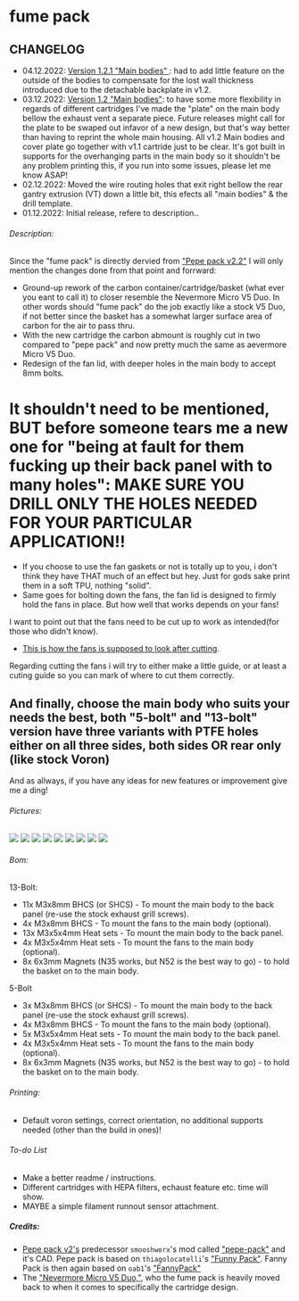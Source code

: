 # fume pack

## CHANGELOG
- 04.12.2022: [Version 1.2.1 "Main bodies" ](https://github.com/Exerqtor/Voron/tree/main/Mods/fume_pack/changelog/v1.2.1): had to add little feature on the outside of the bodies to compensate for the lost wall thickness introduced due to the detachable backplate in v1.2.
- 03.12.2022: [Version 1.2 "Main bodies"](https://github.com/Exerqtor/Voron/tree/main/Mods/fume_pack/changelog/v1.2): to have some more flexibility in regards of different cartridges I've made the "plate" on the main body bellow the exhaust vent a separate piece.
Future releases might call for the plate to be swaped out infavor of a new design, but that's way better than having to reprint the whole main housing.
All v1.2 Main bodies and cover plate go together with v1.1 cartride just to be clear.
It's got built in supports for the overhanging parts in the main body so it shouldn't be any problem printing this, if you run into some issues, please let me know ASAP!   
- 02.12.2022: Moved the wire routing holes that exit right bellow the rear gantry extrusion (VT) down a little bit, this efects all "main bodies" & the drill template.
- 01.12.2022: Initial release, refere to description..

###### Description:
Since the "fume pack" is directly dervied from ["Pepe pack v2.2"](https://github.com/Exerqtor/Voron/tree/main/Mods/pepe_pack_v2) I will only mention the changes done from that point and forrward:
- Ground-up rework of the carbon container/cartridge/basket (what ever you eant to call it) to closer resemble the Nevermore Micro V5 Duo.  In other words should "fume pack" do the job exactly like a stock V5 Duo, if not better since the basket has a somewhat larger surface area of carbon for the air to pass thru.
- With the new cartridge the carbon abmount is roughly cut in two compared to "pepe pack" and now pretty much the same as aevermore Micro V5 Duo.
- Redesign of the fan lid, with deeper holes in the main body to accept 8mm bolts.

# It shouldn't need to be mentioned, BUT before someone tears me a new one for "being at fault for them fucking up their back panel with to many holes": MAKE SURE YOU DRILL ONLY THE HOLES NEEDED FOR YOUR PARTICULAR APPLICATION!!

- If you choose to use the fan gaskets or not is totally up to you, i don't think they have THAT much of an effect but hey. Just for gods sake print them in a soft TPU, nothing "solid".
- Same goes for bolting down the fans, the fan lid is designed to firmly hold the fans in place. But how well that works depends on your fans!

I want to point out that the fans need to be cut up to work as intended(for those who didn't know). 
- [This is how the fans is supposed to look after cutting](https://raw.githubusercontent.com/Exerqtor/Voron/main/Mods/fume_pack/pics/fancut1.png). 

Regarding cutting the fans i will try to either make a little guide, or at least a cuting guide so you can mark of where to cut them correctly.

## And finally, choose the main body who suits your needs the best, both "5-bolt" and "13-bolt" version have three variants with PTFE holes either on all three sides, both sides OR rear only (like stock Voron) 

And as allways, if you have any ideas for new features or improvement give me a ding!

###### Pictures:
![](./pics/1.png)
![](./pics/2.png)
![](./pics/3.png)
![](./pics/4.png)
![](./pics/5.png)
![](./pics/6.png)
![](./pics/7.png)
![](./pics/8.png)
![](./pics/9.png)

###### Bom:
13-Bolt:
- 11x M3x8mm BHCS (or SHCS)  - To mount the main body to the back panel (re-use the stock exhaust grill screws).
- 4x M3x8mm BHCS  - To mount the fans to the main body (optional).
- 13x M3x5x4mm Heat sets - To mount the main body to the back panel.
- 4x M3x5x4mm Heat sets - To mount the fans to the main body (optional).
- 8x 6x3mm Magnets (N35 works, but N52 is the best way to go) - to hold the basket on to the main body.

5-Bolt
- 3x M3x8mm BHCS (or SHCS)  - To mount the main body to the back panel (re-use the stock exhaust grill screws).
- 4x M3x8mm BHCS  - To mount the fans to the main body (optional).
- 5x M3x5x4mm Heat sets - To mount the main body to the back panel.
- 4x M3x5x4mm Heat sets - To mount the fans to the main body (optional).
- 8x 6x3mm Magnets (N35 works, but N52 is the best way to go) - to hold the basket on to the main body.

###### Printing:
- Default voron settings, correct orientation, no additional supports needed (other than the build in ones)!

###### To-do List
- Make a better readme / instructions.
- Different cartridges with HEPA filters, echaust feature etc. time will show.
- MAYBE a simple filament runnout sensor attachment.

##### Credits:
- [Pepe pack v2's](https://github.com/Exerqtor/Voron/tree/main/Mods/pepe_pack_v2) predecessor `smooshworx`'s mod called ["pepe-pack"](https://github.com/smooshworx/pepe-pack) and it's CAD. Pepe pack is based on `thiagolocatelli`'s ["Funny Pack"](https://github.com/3DPrintingMods/Voron/tree/master/Mods/funny_pack). Fanny Pack is then again based on `oab1`'s ["FannyPack"](https://github.com/oab1/VoronMods/tree/main/v2.2%20Recirculating%20Filter)
- The ["Nevermore Micro V5 Duo,"](https://github.com/nevermore3d/Nevermore_Micro), who the fume pack is heavily moved back to when it comes to specifically the cartridge design. 